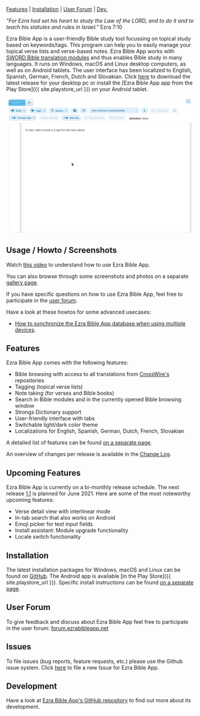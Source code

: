 <p id="navigation">
  <a href="#usage--howto--screenshots">Features</a> |
  <a href="#installation">Installation</a> |
  <a href="#user--forum">User Forum</a> |
  <a href="#development">Dev.</a>
</p>

*"For Ezra had set his heart to study the Law of the LORD, and to do it and to teach his statutes and rules in Israel."* Ezra 7:10

Ezra Bible App is a user-friendly Bible study tool focussing on topical study based on keywords/tags. This program can help you to easily manage your topical verse lists and verse-based notes. Ezra Bible App works with [SWORD Bible translation modules](http://www.crosswire.org/sword) and thus enables Bible study in many languages. It runs on Windows, macOS and Linux desktop computers, as well as on Android tablets. The user interface has been localized to English, Spanish, German, French, Dutch and Slovakian. Click [here](https://github.com/ezra-bible-app/ezra-bible-app/releases/latest) to download the latest release for your desktop pc or install the [Ezra Bible App app from the Play Store]({{ site.playstore_url }}) on your Android tablet.

<!--<div id="rotatingScreenshot" class="simpleBanner">
	<div class="bannerListWpr">
		<ul class="bannerList">
			<li class="default">
        <img alt="Ezra Bible App" src="/assets/screenshots/ezra_project_0_14_0_compact.png"/>
      </li>
			<li>
        <img alt="Ezra Bible App Night Mode" src="/assets/screenshots/ezra_project_night_mode_mac_compact.png"/>
      </li>
		</ul>
	</div>
</div>-->
<div class="demo">
  <img src="/assets/recordings/1.0.0_demo.gif">
</div>

<a name="usage--howto--screenshots"></a>

## Usage / Howto / Screenshots

Watch [this video](https://www.youtube.com/watch?v=b8gScfa0MqM) to understand how to use Ezra Bible App.

You can also browse through some screenshots and photos on a separate [gallery page](/gallery).

If you have specific questions on how to use Ezra Bible App, feel free to participate in the [user forum](https://forum.ezrabibleapp.net).

Have a look at these howtos for some advanced usecases:

* [How to synchronize the Ezra Bible App database when using multiple devices](/howto/synchronize_database_with_multiple_devices).

<a name="features"></a>

## Features

Ezra Bible App comes with the following features:

* Bible browsing with access to all translations from [CrossWire's](http://www.crosswire.org) repositories 
* Tagging (topical verse lists)
* Note taking (for verses and Bible books)
* Search in Bible modules and in the currently opened Bible browsing window
* Strongs Dictionary support
* User-friendly interface with tabs
* Switchable light/dark color theme
* Localizations for English, Spanish, German, Dutch, French, Slovakian

A detailed list of features can be found [on a separate page](/features).

An overview of changes per release is available in the [Change Log](https://github.com/ezra-bible-app/ezra-bible-app/blob/master/CHANGELOG.md). 

## Upcoming Features

Ezra Bible App is currently on a bi-monthly release schedule. The next release [1.1](https://github.com/ezra-bible-app/ezra-bible-app/projects/7) is planned for June 2021. Here are some of the most noteworthy upcoming features:

* Verse detail view with interlinear mode
* In-tab search that also works on Android
* Emoji picker for text input fields
* Install assistant: Module upgrade functionality
* Locale switch functionality

<a name="installation"></a>

## Installation
The latest installation packages for Windows, macOS and Linux can be found on [GitHub][latest]. The Android app is available [in the Play Store]({{ site.playstore_url }}). Specific install instructions can be found [on a separate page](/installation).

[latest]: https://github.com/ezra-bible-app/ezra-bible-app/releases/latest

<a name="user--forum"></a>

## User Forum
To give feedback and discuss about Ezra Bible App feel free to participate in the user forum: [forum.ezrabibleapp.net](https://forum.ezrabibleapp.net)

## Issues
To file issues (bug reports, feature requests, etc.) please use the Github issue system.
Click [here](https://github.com/ezra-bible-app/ezra-bible-app/issues/new) to file a new Issue for Ezra Bible App.

<a name="development"></a>

## Development
Have a look at [Ezra Bible App's GitHub repository](https://github.com/ezra-bible-app/ezra-bible-app#development) to find out more about its development.

